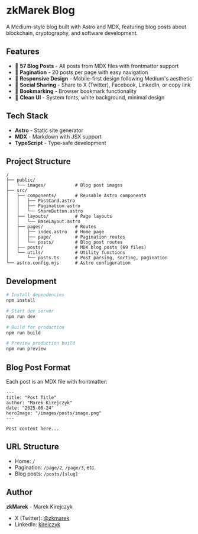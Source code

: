 # zkMarek Blog

A Medium-style blog built with Astro and MDX, featuring blog posts about blockchain, cryptography, and software development.

## Features

- 📝 **57 Blog Posts** - All posts from MDX files with frontmatter support
- 📄 **Pagination** - 20 posts per page with easy navigation
- 📱 **Responsive Design** - Mobile-first design following Medium's aesthetic
- 🔗 **Social Sharing** - Share to X (Twitter), Facebook, LinkedIn, or copy link
- 🔖 **Bookmarking** - Browser bookmark functionality
- 🎨 **Clean UI** - System fonts, white background, minimal design

## Tech Stack

- **Astro** - Static site generator
- **MDX** - Markdown with JSX support
- **TypeScript** - Type-safe development

## Project Structure

```
/
├── public/
│   └── images/           # Blog post images
├── src/
│   ├── components/       # Reusable Astro components
│   │   ├── PostCard.astro
│   │   ├── Pagination.astro
│   │   └── ShareButton.astro
│   ├── layouts/          # Page layouts
│   │   └── BaseLayout.astro
│   ├── pages/            # Routes
│   │   ├── index.astro   # Home page
│   │   ├── page/         # Pagination routes
│   │   └── posts/        # Blog post routes
│   ├── posts/            # MDX blog posts (69 files)
│   └── utils/            # Utility functions
│       └── posts.ts      # Post parsing, sorting, pagination
└── astro.config.mjs      # Astro configuration
```

## Development

```bash
# Install dependencies
npm install

# Start dev server
npm run dev

# Build for production
npm run build

# Preview production build
npm run preview
```

## Blog Post Format

Each post is an MDX file with frontmatter:

```mdx
---
title: "Post Title"
author: "Marek Kirejczyk"
date: "2025-08-24"
heroImage: "/images/posts/image.png"
---

Post content here...
```

## URL Structure

- Home: `/`
- Pagination: `/page/2`, `/page/3`, etc.
- Blog posts: `/posts/[slug]`

## Author

**zkMarek** - Marek Kirejczyk
- X (Twitter): [@zkmarek](https://x.com/zkmarek)
- LinkedIn: [kirejczyk](https://www.linkedin.com/in/kirejczyk/)

